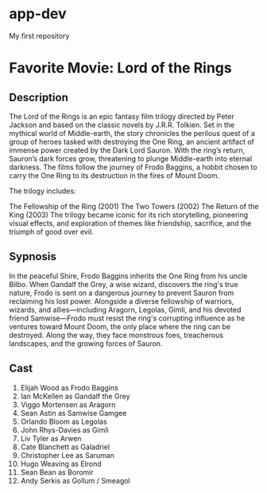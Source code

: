 # app-dev
My first repository
# Favorite Movie: Lord of the Rings

## Description
The Lord of the Rings is an epic fantasy film trilogy directed by Peter Jackson and based on the classic novels by J.R.R. Tolkien. Set in the mythical world of Middle-earth, the story chronicles the perilous quest of a group of heroes tasked with destroying the One Ring, an ancient artifact of immense power created by the Dark Lord Sauron. With the ring’s return, Sauron’s dark forces grow, threatening to plunge Middle-earth into eternal darkness. The films follow the journey of Frodo Baggins, a hobbit chosen to carry the One Ring to its destruction in the fires of Mount Doom.

The trilogy includes:

The Fellowship of the Ring (2001)
The Two Towers (2002)
The Return of the King (2003)
The trilogy became iconic for its rich storytelling, pioneering visual effects, and exploration of themes like friendship, sacrifice, and the triumph of good over evil.


## Sypnosis
In the peaceful Shire, Frodo Baggins inherits the One Ring from his uncle Bilbo. When Gandalf the Grey, a wise wizard, discovers the ring's true nature, Frodo is sent on a dangerous journey to prevent Sauron from reclaiming his lost power. Alongside a diverse fellowship of warriors, wizards, and allies—including Aragorn, Legolas, Gimli, and his devoted friend Samwise—Frodo must resist the ring's corrupting influence as he ventures toward Mount Doom, the only place where the ring can be destroyed. Along the way, they face monstrous foes, treacherous landscapes, and the growing forces of Sauron.


## Cast
1. Elijah Wood as Frodo Baggins
2. Ian McKellen as Gandalf the Grey
3. Viggo Mortensen as Aragorn
4. Sean Astin as Samwise Gamgee
5. Orlando Bloom as Legolas
6. John Rhys-Davies as Gimli
7. Liv Tyler as Arwen
8. Cate Blanchett as Galadriel
9. Christopher Lee as Saruman
10. Hugo Weaving as Elrond
11. Sean Bean as Boromir
12. Andy Serkis as Gollum / Smeagol
